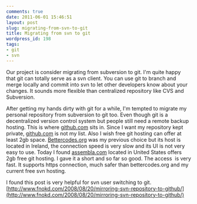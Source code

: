 ```yaml
---
comments: true
date: 2011-06-01 15:46:51
layout: post
slug: migrating-from-svn-to-git
title: Migrating from svn to git
wordpress_id: 198
tags:
- git
- svn
---
```


Our project is consider migrating from subversion to git. I'm quite happy that git can totally serve as a svn client. You can use git to branch and merge locally and commit into svn to let other developers know about your changes. It sounds more flexible than centralized repository like CVS and Subversion.

After getting my hands dirty with git for a while, I'm tempted to migrate my personal repository from subversion to git too. Even though git is a decentralized version control system but people still need a remote backup hosting. This is where [github.com](http://github.com) sits in. Since I want my repository kept private, [github.com](http://github.com) is not my list. Also I wish free git hosting can offer at least 2gb space. [Bettercodes.org](http://bettercodes.org) was my previous choice but its host is located in Ireland, the connection speed is very slow and its UI is not very easy to use. Today I found [assembla.com](http://assembla.com) located in United States offers 2gb free git hosting. I gave it a short and so far so good. The access  is very fast. It supports https connection, much safer than bettercodes.org and my current free svn hosting.

I found this post is very helpful for svn user switching to git. [http://www.fnokd.com/2008/08/20/mirroring-svn-repository-to-github/](http://www.fnokd.com/2008/08/20/mirroring-svn-repository-to-github/)
